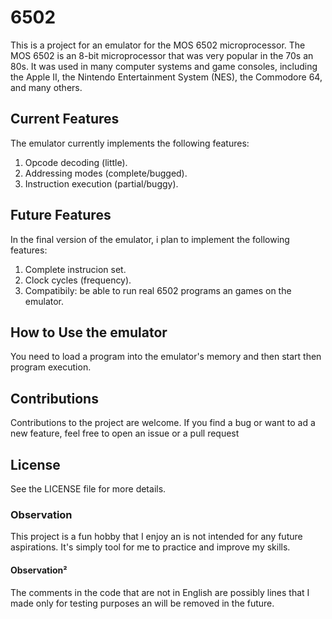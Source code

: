 # 6502

This is a project for an emulator for the MOS 6502 microprocessor. The MOS 6502 is an 8-bit microprocessor that was very popular in the 70s an 80s. It was used in many computer systems and game consoles, including the Apple II, the Nintendo Entertainment System (NES), the Commodore 64, and many others.

## Current Features 

The emulator currently implements the following features:

1. Opcode decoding (little).
2. Addressing modes (complete/bugged).
3. Instruction execution (partial/buggy).

## Future Features

In the final version of the emulator, i plan to implement the following features:

1. Complete instrucion set.
2. Clock cycles (frequency).
3. Compatibily: be able to run real 6502 programs an games on the emulator.

## How to Use the emulator

You need to load a program into the emulator's memory and then start then program execution.

## Contributions

Contributions to the project are welcome. If you find a bug or want to ad a new feature, feel free to open an issue or a pull request

## License
See the LICENSE file for more details.

### Observation

This project is a fun hobby that I enjoy an is not intended for any future aspirations. It's simply tool for me to practice and improve my skills.

#### Observation²

The comments in the code that are not in English are possibly lines that I made only for testing purposes an will be removed in the future.